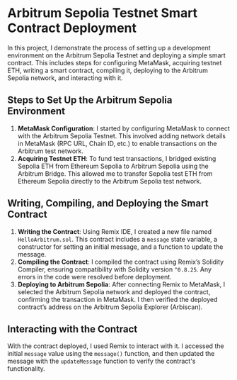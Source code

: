 # Arbitrum Sepolia Testnet Smart Contract Deployment

In this project, I demonstrate the process of setting up a development environment on the Arbitrum Sepolia Testnet and deploying a simple smart contract. 
This includes steps for configuring MetaMask, acquiring testnet ETH, writing a smart contract, compiling it, deploying to the Arbitrum Sepolia network, and interacting with it.

## Steps to Set Up the Arbitrum Sepolia Environment

1. **MetaMask Configuration**: I started by configuring MetaMask to connect with the Arbitrum Sepolia Testnet.
   This involved adding network details in MetaMask (RPC URL, Chain ID, etc.) to enable transactions on the Arbitrum test network.
3. **Acquiring Testnet ETH**: To fund test transactions, I bridged existing Sepolia ETH from Ethereum Sepolia to Arbitrum Sepolia using the Arbitrum Bridge.
   This allowed me to transfer Sepolia test ETH from Ethereum Sepolia directly to the Arbitrum Sepolia test network.

## Writing, Compiling, and Deploying the Smart Contract

1. **Writing the Contract**: Using Remix IDE, I created a new file named `HelloArbitrum.sol`. This contract includes a `message` state variable,
   a constructor for setting an initial message, and a function to update the message.
3. **Compiling the Contract**: I compiled the contract using Remix’s Solidity Compiler, ensuring compatibility with Solidity version `^0.8.25`.
   Any errors in the code were resolved before deployment.
5. **Deploying to Arbitrum Sepolia**: After connecting Remix to MetaMask, I selected the Arbitrum Sepolia network and deployed the contract,
   confirming the transaction in MetaMask. I then verified the deployed contract’s address on the Arbitrum Sepolia Explorer (Arbiscan).

## Interacting with the Contract

With the contract deployed, I used Remix to interact with it. I accessed the initial `message` value using the `message()` function, 
and then updated the message with the `updateMessage` function to verify the contract's functionality.

